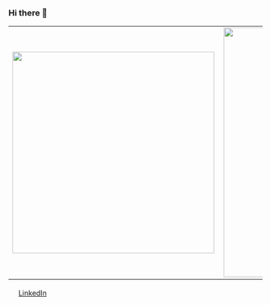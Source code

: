 ### Hi there 👋

<center>
<table>
    <tr>
        <td><img width="400px" align="left" src="https://github-readme-stats.vercel.app/api/top-langs/?username=JClaudioo&hide=html&layout=compact&theme=gruvbox" /></td>
        <td><img width="495px" align="left" src="https://github-readme-stats.vercel.app/api?username=JClaudioo&theme=gruvbox"/></td>
    </tr>   
</table>
</center> 

<a href="https://www.linkedin.com/in/jclaudioo/"><img src="https://github.com/JClaudioo/imagens/linkedin.png" width="16"></img></a> [LinkedIn](https://www.linkedin.com/in/jclaudioo)  

